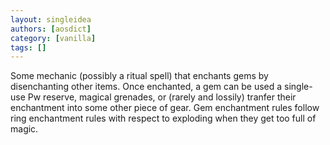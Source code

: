 ```yaml
---
layout: singleidea
authors: [aosdict]
category: [vanilla]
tags: []
---
```

Some mechanic (possibly a ritual spell) that enchants gems by disenchanting other items. Once enchanted, a gem can be used a single-use Pw reserve, magical grenades, or (rarely and lossily) tranfer their enchantment into some other piece of gear. Gem enchantment rules follow ring enchantment rules with respect to exploding when they get too full of magic.
